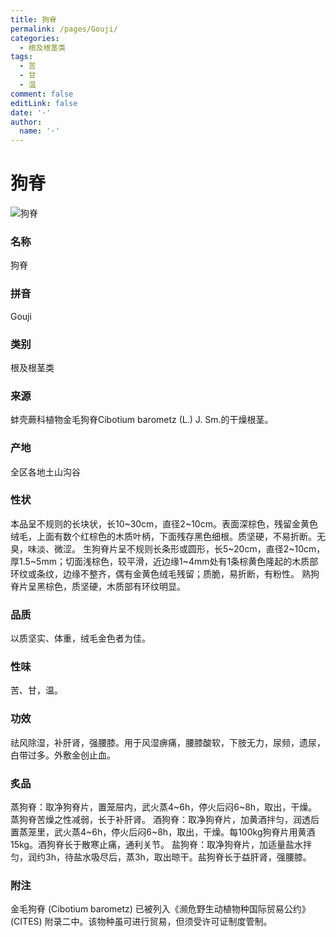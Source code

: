 ```yaml
---
title: 狗脊
permalink: /pages/Gouji/
categories: 
  - 根及根茎类
tags: 
  - 苦
  - 甘
  - 温
comment: false
editLink: false
date: '·'
author: 
  name: '·'
---
```

# 狗脊

![狗脊](https://image.zhongyibaike.com/image/%E7%8B%97%E8%84%8A/%E7%8B%97%E8%84%8A1.jpg)

<!-- more -->
### 名称
狗脊

### 拼音
Gouji

### 类别
根及根茎类

### 来源
蚌壳蕨科植物金毛狗脊Cibotium barometz (L.) J. Sm.的干燥根茎。

### 产地
全区各地土山沟谷

### 性状
本品呈不规则的长块状，长10~30cm，直径2~10cm。表面深棕色，残留金黄色绒毛，上面有数个红棕色的木质叶柄，下面残存黑色细根。质坚硬，不易折断。无臭，味淡、微涩。
生狗脊片呈不规则长条形或圆形，长5~20cm，直径2~10cm，厚1.5~5mm；切面浅棕色，较平滑，近边缘1~4mm处有1条棕黄色隆起的木质部环纹或条纹，边缘不整齐，偶有金黄色绒毛残留；质脆，易折断，有粉性。
熟狗脊片呈黑棕色，质坚硬，木质部有环纹明显。

### 品质
以质坚实、体重，绒毛金色者为佳。

### 性味
苦、甘，温。

### 功效
祛风除湿，补肝肾，强腰膝。用于风湿痹痛，腰膝酸软，下肢无力，尿频，遗尿，白带过多。外敷金创止血。

### 炙品
蒸狗脊：取净狗脊片，置笼屉内，武火蒸4~6h，停火后闷6~8h，取出，干燥。蒸狗脊苦燥之性减弱，长于补肝肾。
酒狗脊：取净狗脊片，加黄酒拌匀，润透后置蒸笼里，武火蒸4~6h，停火后闷6~8h，取出，干燥。每100kg狗脊片用黄酒15kg。酒狗脊长于散寒止痛，通利关节。
盐狗脊：取净狗脊片，加适量盐水拌匀，润约3h，待盐水吸尽后，蒸3h，取出晾干。盐狗脊长于益肝肾，强腰膝。

### 附注
金毛狗脊 (Cibotium barometz) 已被列入《濒危野生动植物种国际贸易公约》 (CITES) 附录二中。该物种虽可进行贸易，但须受许可证制度管制。